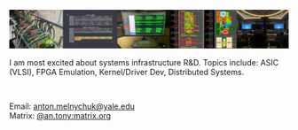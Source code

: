 ![Banner](./github_banner.png)

I am most excited about systems infrastructure R&D. Topics include: ASIC (VLSI), FPGA Emulation, Kernel/Driver Dev, Distributed Systems.

<img src="https://komarev.com/ghpvc/?username=anton-mel&style=flat-square&color=blue" alt=""/></img>

Email: anton.melnychuk@yale.edu <br>
Matrix: [@an.tony:matrix.org](https://matrix.to/#/@an.tony:matrix.org) <br>
